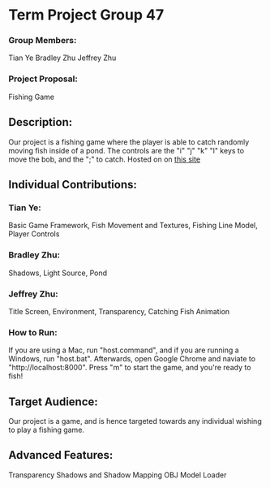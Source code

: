 ﻿# Term Project Group 47

### Group Members:
Tian Ye
Bradley Zhu
Jeffrey Zhu

### Project Proposal:
Fishing Game

## Description:
Our project is a fishing game where the player is able to catch randomly moving fish inside of a pond.  The controls are the 
"i" "j" "k" "l" keys to move the bob, and the ";" to catch.
Hosted on on [this site](http://bzhu.me/fishing.html)

## Individual Contributions:
### Tian Ye:
Basic Game Framework, Fish Movement and Textures, Fishing Line Model, Player Controls

### Bradley Zhu:
Shadows, Light Source, Pond

### Jeffrey Zhu:
Title Screen, Environment, Transparency, Catching Fish Animation

### How to Run:
If you are using a Mac, run "host.command", and if you are running a Windows, run "host.bat".  Afterwards, open Google Chrome and naviate to "http://localhost:8000".  Press "m" to start the game, and you're ready to fish!

## Target Audience:
Our project is a game, and is hence targeted towards any individual wishing to play a fishing game.

## Advanced Features:
Transparency
Shadows and Shadow Mapping
OBJ Model Loader
